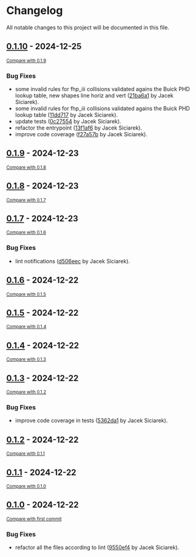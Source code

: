# Changelog

All notable changes to this project will be documented in this file.

<!-- insertion marker -->
## [0.1.10](https://github.com/siciarek/lgca/releases/tag/0.1.10) - 2024-12-25

<small>[Compare with 0.1.9](https://github.com/siciarek/lgca/compare/0.1.9...0.1.10)</small>

### Bug Fixes

- some invalid rules for fhp_iii collisions validated agains the Buick PHD lookup table, new shapes line horiz and vert ([21ba6a1](https://github.com/siciarek/lgca/commit/21ba6a172f0165aafa1daa47b313eead438bcd5e) by Jacek Siciarek).
- some invalid rules for fhp_iii collisions validated agains the Buick PHD lookup table ([11dd717](https://github.com/siciarek/lgca/commit/11dd717885a13469a77d6a9ec5e781c6f1478f66) by Jacek Siciarek).
- update tests ([0c27554](https://github.com/siciarek/lgca/commit/0c2755471991233baa171b670af9e9aebf92ab83) by Jacek Siciarek).
- refactor the entrypoint ([13f1af6](https://github.com/siciarek/lgca/commit/13f1af6f8e1f2924854e707efff78426bb2f0ed8) by Jacek Siciarek).
- improve code coverage ([f27a57b](https://github.com/siciarek/lgca/commit/f27a57bf1c6aa88b0a5d99f1577c1eee478ae0e9) by Jacek Siciarek).

## [0.1.9](https://github.com/siciarek/lgca/releases/tag/0.1.9) - 2024-12-23

<small>[Compare with 0.1.8](https://github.com/siciarek/lgca/compare/0.1.8...0.1.9)</small>

## [0.1.8](https://github.com/siciarek/lgca/releases/tag/0.1.8) - 2024-12-23

<small>[Compare with 0.1.7](https://github.com/siciarek/lgca/compare/0.1.7...0.1.8)</small>

## [0.1.7](https://github.com/siciarek/lgca/releases/tag/0.1.7) - 2024-12-23

<small>[Compare with 0.1.6](https://github.com/siciarek/lgca/compare/0.1.6...0.1.7)</small>

### Bug Fixes

- lint notifications ([d506eec](https://github.com/siciarek/lgca/commit/d506eec89c8b8af11d4fdc1b9eb57478959937ff) by Jacek Siciarek).

## [0.1.6](https://github.com/siciarek/lgca/releases/tag/0.1.6) - 2024-12-22

<small>[Compare with 0.1.5](https://github.com/siciarek/lgca/compare/0.1.5...0.1.6)</small>

## [0.1.5](https://github.com/siciarek/lgca/releases/tag/0.1.5) - 2024-12-22

<small>[Compare with 0.1.4](https://github.com/siciarek/lgca/compare/0.1.4...0.1.5)</small>

## [0.1.4](https://github.com/siciarek/lgca/releases/tag/0.1.4) - 2024-12-22

<small>[Compare with 0.1.3](https://github.com/siciarek/lgca/compare/0.1.3...0.1.4)</small>

## [0.1.3](https://github.com/siciarek/lgca/releases/tag/0.1.3) - 2024-12-22

<small>[Compare with 0.1.2](https://github.com/siciarek/lgca/compare/0.1.2...0.1.3)</small>

### Bug Fixes

- improve code coverage in tests ([5362da1](https://github.com/siciarek/lgca/commit/5362da11b25ffeb5927cd224118b37d544222e39) by Jacek Siciarek).

## [0.1.2](https://github.com/siciarek/lgca/releases/tag/0.1.2) - 2024-12-22

<small>[Compare with 0.1.1](https://github.com/siciarek/lgca/compare/0.1.1...0.1.2)</small>

## [0.1.1](https://github.com/siciarek/lgca/releases/tag/0.1.1) - 2024-12-22

<small>[Compare with 0.1.0](https://github.com/siciarek/lgca/compare/0.1.0...0.1.1)</small>

## [0.1.0](https://github.com/siciarek/lgca/releases/tag/0.1.0) - 2024-12-22

<small>[Compare with first commit](https://github.com/siciarek/lgca/compare/dc97d553495089fbe14ea836e2008177ec851658...0.1.0)</small>

### Bug Fixes

- refactor all the files according to lint ([9550ef4](https://github.com/siciarek/lgca/commit/9550ef412cf72099f2943b2142863f19d22562a3) by Jacek Siciarek).
